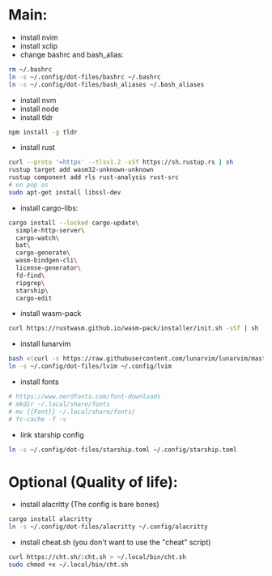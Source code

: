 # Main:
- install nvim
- install xclip
- change bashrc and bash_alias:
``` bash
rm ~/.bashrc
ln -s ~/.config/dot-files/bashrc ~/.bashrc
ln -s ~/.config/dot-files/bash_aliases ~/.bash_aliases
```


- install nvm
- install node
- install tldr
``` bash
npm install -g tldr
```


- install rust
``` bash
curl --proto '=https' --tlsv1.2 -sSf https://sh.rustup.rs | sh
rustup target add wasm32-unknown-unknown
rustup component add rls rust-analysis rust-src
# on pop os
sudo apt-get install libssl-dev
```


- install cargo-libs:
``` bash
cargo install --locked cargo-update\
  simple-http-server\
  cargo-watch\
  bat\
  cargo-generate\
  wasm-bindgen-cli\
  license-generator\
  fd-find\
  ripgrep\
  starship\
  cargo-edit
```


- install wasm-pack
``` bash
curl https://rustwasm.github.io/wasm-pack/installer/init.sh -sSf | sh 
```


- install lunarvim
``` bash
bash <(curl -s https://raw.githubusercontent.com/lunarvim/lunarvim/master/utils/installer/install.sh)
ln -s ~/.config/dot-files/lvim ~/.config/lvim
```


- install fonts
``` bash
# https://www.nerdfonts.com/font-downloads
# mkdir ~/.local/share/fonts
# mv {{Font}} ~/.local/share/fonts/
# fc-cache -f -v
```


- link starship config
``` bash
ln -s ~/.config/dot-files/starship.toml ~/.config/starship.toml
```


# Optional (Quality of life):
- install alacritty (The config is bare bones)
``` bash
cargo install alacritty
ln -s ~/.config/dot-files/alacritty ~/.config/alacritty
```


- install cheat.sh (you don't want to use the "cheat" script)
``` bash
curl https://cht.sh/:cht.sh > ~/.local/bin/cht.sh
sudo chmod +x ~/.local/bin/cht.sh
```

